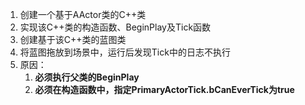 1. 创建一个基于AActor类的C++类
2. 实现该C++类的构造函数、BeginPlay及Tick函数
3. 创建基于该C++类的蓝图类
4. 将蓝图拖放到场景中，运行后发现Tick中的日志不执行
5. 原因：
	1. **必须执行父类的BeginPlay**
	2. **必须在构造函数中，指定PrimaryActorTick.bCanEverTick为true**
